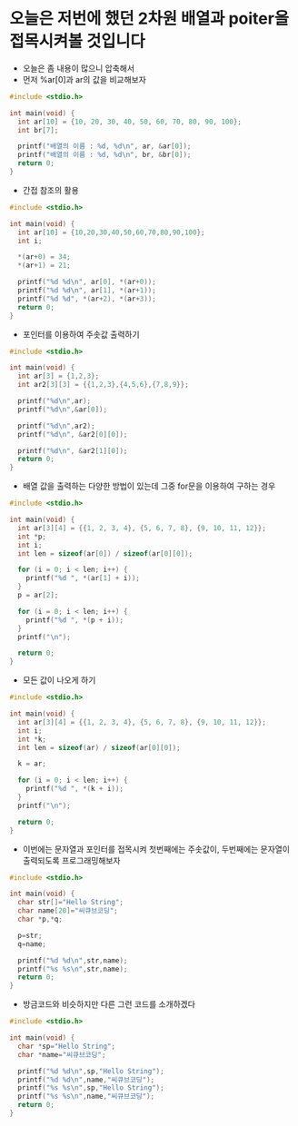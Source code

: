 # 오늘은 저번에 했던 2차원 배열과 poiter을 접목시켜볼 것입니다
* 오늘은 좀 내용이 많으니 압축해서 
* 먼저 %ar[0]과 ar의 값을 비교해보자
```c
#include <stdio.h>

int main(void) {
  int ar[10] = {10, 20, 30, 40, 50, 60, 70, 80, 90, 100};
  int br[7];

  printf("배열의 이름 : %d, %d\n", ar, &ar[0]);
  printf("배열의 이름 : %d, %d\n", br, &br[0]);
  return 0;
}
```
* 간접 참조의 활용
```c
#include <stdio.h>

int main(void) {
  int ar[10] = {10,20,30,40,50,60,70,80,90,100};
  int i;

  *(ar+0) = 34;
  *(ar+1) = 21;

  printf("%d %d\n", ar[0], *(ar+0));
  printf("%d %d\n", ar[1], *(ar+1));
  printf("%d %d", *(ar+2), *(ar+3));
  return 0;
}
```
* 포인터를 이용하여 주솟값 출력하기
```c
#include <stdio.h>

int main(void) {
  int ar[3] = {1,2,3};
  int ar2[3][3] = {{1,2,3},{4,5,6},{7,8,9}};

  printf("%d\n",ar);
  printf("%d\n",&ar[0]);

  printf("%d\n",ar2);
  printf("%d\n", &ar2[0][0]);

  printf("%d\n", &ar2[1][0]);
  return 0;
}
```
* 배열 값을 출력하는 다양한 방법이 있는데 그중 for문을 이용하여 구하는 경우
```c
#include <stdio.h>

int main(void) {
  int ar[3][4] = {{1, 2, 3, 4}, {5, 6, 7, 8}, {9, 10, 11, 12}};
  int *p;
  int i;
  int len = sizeof(ar[0]) / sizeof(ar[0][0]);

  for (i = 0; i < len; i++) {
    printf("%d ", *(ar[1] + i));
  }
  p = ar[2];

  for (i = 0; i < len; i++) {
    printf("%d ", *(p + i));
  }
  printf("\n");

  return 0;
}
```
* 모든 값이 나오게 하기
```c
#include <stdio.h>

int main(void) {
  int ar[3][4] = {{1, 2, 3, 4}, {5, 6, 7, 8}, {9, 10, 11, 12}};
  int i;
  int *k;
  int len = sizeof(ar) / sizeof(ar[0][0]);

  k = ar;

  for (i = 0; i < len; i++) {
    printf("%d ", *(k + i));
  }
  printf("\n");

  return 0;
}
```
* 이번에는 문자열과 포인터를 접목시켜 첫번째에는 주솟값이, 두번째에는 문자열이 출력되도록 프로그래밍해보자
```c
#include <stdio.h>

int main(void) {
  char str[]="Hello String";
  char name[20]="씨큐브코딩";
  char *p,*q;

  p=str;
  q=name;

  printf("%d %d\n",str,name);
  printf("%s %s\n",str,name);
  return 0;
}
```
* 방금코드와 비슷하지만 다른 그런 코드를 소개하겠다
```c
#include <stdio.h>

int main(void) {
  char *sp="Hello String";
  char *name="씨큐브코딩";

  printf("%d %d\n",sp,"Hello String");
  printf("%d %d\n",name,"씨큐브코딩");
  printf("%s %s\n",sp,"Hello String");
  printf("%s %s\n",name,"씨큐브코딩");
  return 0;
}
```

